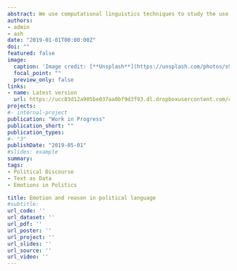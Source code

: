 ```yaml
---
abstract: We use computational linguistics techniques to study the use of emotion and reason in political discourse. Our new measure of emotionality in language combines lexicons for affective and cognitive processes, as well as word embeddings, to construct a dimension in language space between emotion and reason. After validating the method against human annotations, we apply it to scale 6 million speeches in the U.S. Congressional Record for the years 1858 through 2014. Intuitively, emotionality spikes during time of war and is highest for patriotism-related topics. In the time series, emotionality was relatively low and stable in the earlier years but increased significantly starting in the late 1970s. Comparing Members of Congress to their colleagues, we find that emotionality is higher for Democrats, for women, for ethnic/religious minorities, and for those with relatively extreme policy preferences (either left-wing or right-wing) as measured by roll call votes.
authors:
- admin
- ash
date: "2019-01-01T00:00:00Z"
doi: ""
featured: false
image:
  caption: 'Image credit: [**Unsplash**](https://unsplash.com/photos/s9CC2SKySJM)'
  focal_point: ""
  preview_only: false
links:
- name: Latest version
  url: https://ucc83d12a905be037aa0bf9d3f93.dl.dropboxusercontent.com/cd/0/inline2/BIfobBk4LQTvngcSLSDMiao59LEStFDfizFdjgEtmIqhI8sk1a1hsqS4GviJSV_qFxFZ_DBQjUWEX7EWv9RqcLHf3A7rRJQhzpoqaFzZ-BbpnqqEgWHrltWmroAe53W-65IjTwS13HBdZEX96EVUe98-nfYXUDuTgp87bJaKOXuYaZveLBO_TtE5wxnT6HyQ55soBb-oxGFSkPX1tPq2a22LOPOZiBcvTXsKkpgD1Nviw4aQRc8UsvOHGix5wpbkzxeHXo_m3lY9TmfC0sDIExGfz96mTctPV4fsM5vKEyb6XOa3KQz7g4LKt40rGp_TQPK3pAGVscOr3jX76PCxbOsLiYhLE3mc4fAo9Eb41rUsYA/file
projects:
#- internal-project
publication: "Work in Progress"
publication_short: ""
publication_types:
#- "3"
publishDate: "2019-05-01"
#slides: example
summary: 
tags: 
- Political Discourse
- Text as Data
- Emotions in Politics

title: Emotion and reason in political language
#subtitle: 
url_code: ''
url_dataset: ''
url_pdf: ''
url_poster: ''
url_project: ''
url_slides: ''
url_source: ''
url_video: ''
---
```


